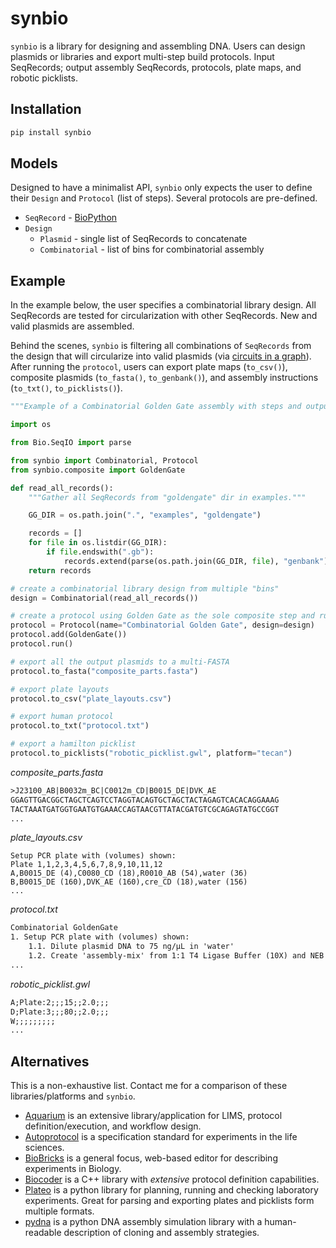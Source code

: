 # synbio

`synbio` is a library for designing and assembling DNA. Users can design plasmids or libraries and export multi-step build protocols. Input SeqRecords; output assembly SeqRecords, protocols, plate maps, and robotic picklists.

## Installation

```bash
pip install synbio
```

## Models

Designed to have a minimalist API, `synbio` only expects the user to define their `Design` and `Protocol` (list of steps). Several protocols are pre-defined.

- `SeqRecord` - [BioPython](https://biopython.org/)
- `Design`
  - `Plasmid` - single list of SeqRecords to concatenate
  - `Combinatorial` - list of bins for combinatorial assembly

## Example

In the example below, the user specifies a combinatorial library design. All SeqRecords are tested for circularization with other SeqRecords. New and valid plasmids are assembled.

Behind the scenes, `synbio` is filtering all combinations of `SeqRecords` from the design that will circularize into valid plasmids (via [circuits in a graph](https://bmcbioinformatics.biomedcentral.com/articles/10.1186/s12859-015-0544-x/figures/1)). After running the `protocol`, users can export plate maps (`to_csv()`), composite plasmids (`to_fasta()`, `to_genbank()`), and assembly instructions (`to_txt()`, `to_picklists()`).

```python
"""Example of a Combinatorial Golden Gate assembly with steps and output."""

import os

from Bio.SeqIO import parse

from synbio import Combinatorial, Protocol
from synbio.composite import GoldenGate

def read_all_records():
    """Gather all SeqRecords from "goldengate" dir in examples."""

    GG_DIR = os.path.join(".", "examples", "goldengate")

    records = []
    for file in os.listdir(GG_DIR):
        if file.endswith(".gb"):
            records.extend(parse(os.path.join(GG_DIR, file), "genbank"))
    return records

# create a combinatorial library design from multiple "bins"
design = Combinatorial(read_all_records())

# create a protocol using Golden Gate as the sole composite step and run
protocol = Protocol(name="Combinatorial Golden Gate", design=design)
protocol.add(GoldenGate())
protocol.run()

# export all the output plasmids to a multi-FASTA
protocol.to_fasta("composite_parts.fasta")

# export plate layouts
protocol.to_csv("plate_layouts.csv")

# export human protocol
protocol.to_txt("protocol.txt")

# export a hamilton picklist
protocol.to_picklists("robotic_picklist.gwl", platform="tecan")
```

_composite_parts.fasta_

```txt
>J23100_AB|B0032m_BC|C0012m_CD|B0015_DE|DVK_AE
GGAGTTGACGGCTAGCTCAGTCCTAGGTACAGTGCTAGCTACTAGAGTCACACAGGAAAG
TACTAAATGATGGTGAATGTGAAACCAGTAACGTTATACGATGTCGCAGAGTATGCCGGT
...
```

_plate_layouts.csv_

```csv
Setup PCR plate with (volumes) shown:
Plate 1,1,2,3,4,5,6,7,8,9,10,11,12
A,B0015_DE (4),C0080_CD (18),R0010_AB (54),water (36)
B,B0015_DE (160),DVK_AE (160),cre_CD (18),water (156)
...
```

_protocol.txt_

```txt
Combinatorial GoldenGate
1. Setup PCR plate with (volumes) shown:
	1.1. Dilute plasmid DNA to 75 ng/µL in 'water'
	1.2. Create 'assembly-mix' from 1:1 T4 Ligase Buffer (10X) and NEB Golden Gate Assembly Mix
...
```

_robotic_picklist.gwl_

```txt
A;Plate:2;;;15;;2.0;;;
D;Plate:3;;;80;;2.0;;;
W;;;;;;;;;
...
```

## Alternatives

This is a non-exhaustive list. Contact me for a comparison of these libraries/platforms and `synbio`.

- [Aquarium](https://www.aquarium.bio/) is an extensive library/application for LIMS, protocol definition/execution, and workflow design.
- [Autoprotocol](https://github.com/autoprotocol/autoprotocol-python) is a specification standard for experiments in the life sciences.
- [BioBricks](https://github.com/liaupm/BioBlocks) is a general focus, web-based editor for describing experiments in Biology.
- [Biocoder](https://jbioleng.biomedcentral.com/articles/10.1186/1754-1611-4-13) is a C++ library with _extensive_ protocol definition capabilities.
- [Plateo](https://github.com/Edinburgh-Genome-Foundry/Plateo) is a python library for planning, running and checking laboratory experiments. Great for parsing and exporting plates and picklists form multiple formats.
- [pydna](https://github.com/BjornFJohansson/pydna) is a python DNA assembly simulation library with a human-readable description of cloning and assembly strategies.
